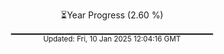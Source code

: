 <p align="center">
⏳Year Progress (2.60 %)<br>
▁▁▁▁▁▁▁▁▁▁▁▁▁▁▁▁▁▁▁▁▁▁▁▁▁▁▁▁▁▁ <br>
<sub>Updated: Fri, 10 Jan 2025 12:04:16 GMT</sub>
</p>

